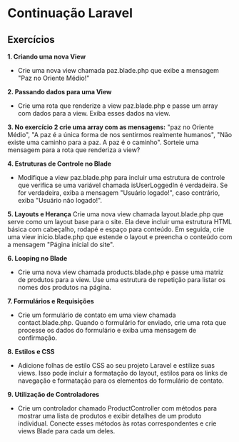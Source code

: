 # Continuação Laravel

## Exercícios

**1. Criando uma nova View**

- Crie uma nova view chamada paz.blade.php que exibe a mensagem "Paz no Oriente Médio!"

**2. Passando dados para uma View**

- Crie uma rota que renderize a view paz.blade.php e passe um array com dados para a view. Exiba esses dados na view.

**3. No exercício 2 crie uma array com as mensagens:** "paz no Oriente Médio", "A paz é a única forma de nos sentirmos realmente humanos", "Não existe uma caminho para a paz. A paz é o caminho". Sorteie uma mensagem para a rota que renderiza a view?

**4. Estruturas de Controle no Blade**

- Modifique a view paz.blade.php para incluir uma estrutura de controle que verifica se uma variável chamada isUserLoggedIn é verdadeira. Se for verdadeira, exiba a mensagem "Usuário logado!", caso contrário, exiba "Usuário não logado!".

**5. Layouts e Herança**
Crie uma nova view chamada layout.blade.php que serve como um layout base para o site. Ela deve incluir uma estrutura HTML básica com cabeçalho, rodapé e espaço para conteúdo. Em seguida, crie uma view inicio.blade.php que estende o layout e preencha o conteúdo com a mensagem "Página inicial do site".

**6. Looping no Blade**

- Crie uma nova view chamada products.blade.php e passe uma matriz de produtos para a view. Use uma estrutura de repetição para listar os nomes dos produtos na página.

**7. Formulários e Requisições**

- Crie um formulário de contato em uma view chamada contact.blade.php. Quando o formulário for enviado, crie uma rota que processe os dados do formulário e exiba uma mensagem de confirmação.

**8. Estilos e CSS**

- Adicione folhas de estilo CSS ao seu projeto Laravel e estilize suas views. Isso pode incluir a formatação do layout, estilos para os links de navegação e formatação para os elementos do formulário de contato.

**9. Utilização de Controladores**

- Crie um controlador chamado ProductController com métodos para mostrar uma lista de produtos e exibir detalhes de um produto individual. Conecte esses métodos às rotas correspondentes e crie views Blade para cada um deles.
